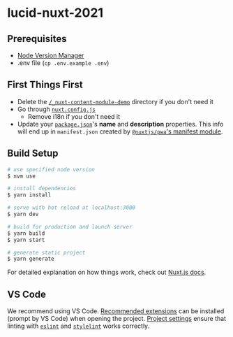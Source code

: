 # lucid-nuxt-2021

## Prerequisites

- [Node Version Manager](https://github.com/nvm-sh/nvm)
- .env file (`cp .env.example .env`)

## First Things First

- Delete the [`/_nuxt-content-module-demo`](./_nuxt-content-module-demo) directory if you don't need it
- Go through [`nuxt.config.js`](./nuxt.config.js)
  - Remove i18n if you don't need it
- Update your [`package.json`](./package.json)'s **name** and **description** properties. This info will end up in `manifest.json` created by [`@nuxtjs/pwa`'s manifest module](https://pwa.nuxtjs.org/manifest).

## Build Setup

```bash
# use specified node version
$ nvm use

# install dependencies
$ yarn install

# serve with hot reload at localhost:3000
$ yarn dev

# build for production and launch server
$ yarn build
$ yarn start

# generate static project
$ yarn generate
```

For detailed explanation on how things work, check out [Nuxt.js docs](https://nuxtjs.org).

## VS Code

We recommend using VS Code. [Recommended extensions](./.vscode/extensions.json) can be installed (prompt by VS Code) when opening the project. [Project settings](./.vscode/settings.json) ensure that linting with [`eslint`](./.eslintrc.js) and [`stylelint`](./.stylelintrc.json) works correctly.
